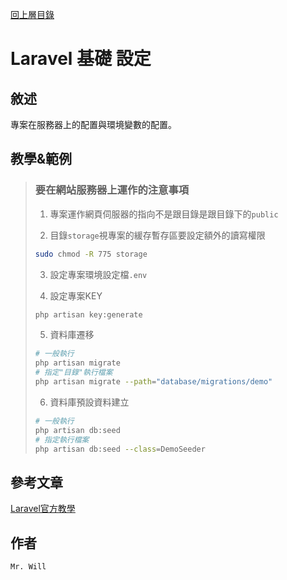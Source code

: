 [回上層目錄](../README.md)

# Laravel 基礎 設定

## **敘述**
專案在服務器上的配置與環境變數的配置。

## **教學&範例**
> ### 要在網站服務器上運作的注意事項
> 1. 專案運作網頁伺服器的指向不是跟目錄是跟目錄下的`public`
> 
> 2. 目錄`storage`視專案的緩存暫存區要設定額外的讀寫權限
> ```bash
> sudo chmod -R 775 storage
> ```
> 
> 3. 設定專案環境設定檔`.env`
> 
> 4. 設定專案KEY
> ```bash
> php artisan key:generate
> ```
> 
> 5. 資料庫遷移
> ```bash
> # 一般執行
> php artisan migrate
> # 指定"目錄"執行檔案
> php artisan migrate --path="database/migrations/demo"
> ```
> 
> 6. 資料庫預設資料建立
> ```bash
> # 一般執行
> php artisan db:seed
> # 指定執行檔案
> php artisan db:seed --class=DemoSeeder
> ```

## **參考文章**
[Laravel官方教學](https://laravel.com/docs/8.x/deployment#nginx)

## **作者**
`Mr. Will`
